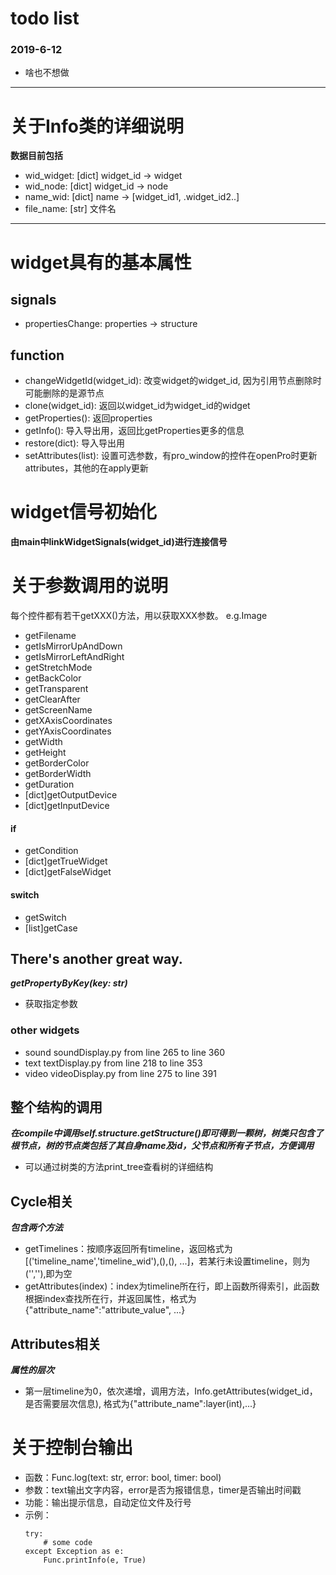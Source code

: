 # todo list
### 2019-6-12
* 啥也不想做
---
# 关于Info类的详细说明
 **数据目前包括**
* wid_widget: [dict] widget_id -> widget
* wid_node: [dict] widget_id -> node
* name_wid: [dict] name -> [widget_id1, .widget_id2..]
* file_name: [str] 文件名
---
# widget具有的基本属性
## signals
* propertiesChange: properties -> structure</li>
## function
* changeWidgetId(widget_id): 改变widget的widget_id, 因为引用节点删除时可能删除的是源节点
* clone(widget_id): 返回以widget_id为widget_id的widget
* getProperties(): 返回properties
* getInfo(): 导入导出用，返回比getProperties更多的信息
* restore(dict): 导入导出用
* setAttributes(list): 设置可选参数，有pro_window的控件在openPro时更新attributes，其他的在apply更新


# widget信号初始化
**由main中linkWidgetSignals(widget_id)进行连接信号**
# 关于参数调用的说明
每个控件都有若干getXXX()方法，用以获取XXX参数。 e.g.Image
- getFilename
- getIsMirrorUpAndDown
- getIsMirrorLeftAndRight
- getStretchMode
- getBackColor
- getTransparent
- getClearAfter
- getScreenName
- getXAxisCoordinates
- getYAxisCoordinates
- getWidth
- getHeight
- getBorderColor
- getBorderWidth
- getDuration
- [dict]getOutputDevice
- [dict]getInputDevice
#### if
- getCondition
- [dict]getTrueWidget
- [dict]getFalseWidget
#### switch
- getSwitch
- [list]getCase
## There's another great way.
***getPropertyByKey(key: str)***
+ 获取指定参数
### other widgets
* sound soundDisplay.py from line 265 to line 360
* text  textDisplay.py  from line 218 to line 353
* video videoDisplay.py from line 275 to line 391
## 整个结构的调用
***在compile中调用self.structure.getStructure()即可得到一颗树，树类只包含了根节点，树的节点类包括了其自身name及id，父节点和所有子节点，方便调用***
+ 可以通过树类的方法print_tree查看树的详细结构
## Cycle相关
***包含两个方法***
+ getTimelines：按顺序返回所有timeline，返回格式为\[('timeline_name','timeline_wid'),(),(), ...]，若某行未设置timeline，则为('',''),即为空
+ getAttributes(index)：index为timeline所在行，即上函数所得索引，此函数根据index查找所在行，并返回属性，格式为{"attribute_name":"attribute_value", ...}
## Attributes相关
***属性的层次***
+ 第一层timeline为0，依次递增，调用方法，Info.getAttributes(widget_id，是否需要层次信息), 格式为{"attribute_name":layer(int),...}

# 关于控制台输出
+ 函数：Func.log(text: str, error: bool, timer: bool)
+ 参数：text输出文字内容，error是否为报错信息，timer是否输出时间戳
+ 功能：输出提示信息，自动定位文件及行号
+ 示例：
  ```
  try: 
      # some code
  except Exception as e:
      Func.printInfo(e, True)
  ```

